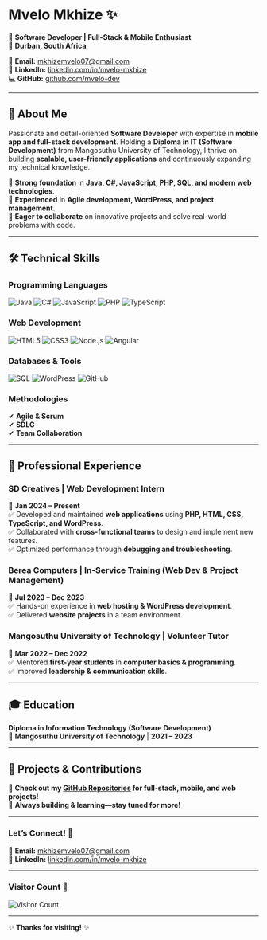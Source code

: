 # **Mvelo Mkhize** ✨  

🚀 **Software Developer | Full-Stack & Mobile Enthusiast**  
📍 **Durban, South Africa**  

📧 **Email:** [mkhizemvelo07@gmail.com](mailto:mkhizemvelo07@gmail.com)  
🔗 **LinkedIn:** [linkedin.com/in/mvelo-mkhize](https://linkedin.com/in/mvelo-mkhize)  
💻 **GitHub:** [github.com/mvelo-dev](https://github.com/mvelo-dev)  

---

## **👋 About Me**  

Passionate and detail-oriented **Software Developer** with expertise in **mobile app and full-stack development**. Holding a **Diploma in IT (Software Development)** from Mangosuthu University of Technology, I thrive on building **scalable, user-friendly applications** and continuously expanding my technical knowledge.  

🔹 **Strong foundation** in **Java, C#, JavaScript, PHP, SQL, and modern web technologies**.  
🔹 **Experienced** in **Agile development, WordPress, and project management**.  
🔹 **Eager to collaborate** on innovative projects and solve real-world problems with code.  

---

## **🛠️ Technical Skills**  

### **Programming Languages**  
![Java](https://img.shields.io/badge/Java-ED8B00?style=for-the-badge&logo=openjdk&logoColor=white) ![C#](https://img.shields.io/badge/C%23-239120?style=for-the-badge&logo=c-sharp&logoColor=white) ![JavaScript](https://img.shields.io/badge/JavaScript-F7DF1E?style=for-the-badge&logo=javascript&logoColor=black) ![PHP](https://img.shields.io/badge/PHP-777BB4?style=for-the-badge&logo=php&logoColor=white) ![TypeScript](https://img.shields.io/badge/TypeScript-3178C6?style=for-the-badge&logo=typescript&logoColor=white)  

### **Web Development**  
![HTML5](https://img.shields.io/badge/HTML5-E34F26?style=for-the-badge&logo=html5&logoColor=white) ![CSS3](https://img.shields.io/badge/CSS3-1572B6?style=for-the-badge&logo=css3&logoColor=white) ![Node.js](https://img.shields.io/badge/Node.js-339933?style=for-the-badge&logo=nodedotjs&logoColor=white) ![Angular](https://img.shields.io/badge/Angular-DD0031?style=for-the-badge&logo=angular&logoColor=white)  

### **Databases & Tools**  
![SQL](https://img.shields.io/badge/SQL-4479A1?style=for-the-badge&logo=mysql&logoColor=white) ![WordPress](https://img.shields.io/badge/WordPress-21759B?style=for-the-badge&logo=wordpress&logoColor=white) ![GitHub](https://img.shields.io/badge/GitHub-181717?style=for-the-badge&logo=github&logoColor=white)  

### **Methodologies**  
✔ **Agile & Scrum**  
✔ **SDLC**  
✔ **Team Collaboration**  

---

## **💼 Professional Experience**  

### **SD Creatives** | Web Development Intern  
📅 **Jan 2024 – Present**  
✅ Developed and maintained **web applications** using **PHP, HTML, CSS, TypeScript, and WordPress**.  
✅ Collaborated with **cross-functional teams** to design and implement new features.  
✅ Optimized performance through **debugging and troubleshooting**.  

### **Berea Computers** | In-Service Training (Web Dev & Project Management)  
📅 **Jul 2023 – Dec 2023**  
✅ Hands-on experience in **web hosting & WordPress development**.  
✅ Delivered **website projects** in a team environment.  

### **Mangosuthu University of Technology** | Volunteer Tutor  
📅 **Mar 2022 – Dec 2022**  
✅ Mentored **first-year students** in **computer basics & programming**.  
✅ Improved **leadership & communication skills**.  

---

## **🎓 Education**  

**Diploma in Information Technology (Software Development)**  
🏫 **Mangosuthu University of Technology** | **2021 – 2023**  

---

## **🚀 Projects & Contributions**  

🔹 **Check out my [GitHub Repositories](https://github.com/mvelo-dev) for full-stack, mobile, and web projects!**  
🔹 **Always building & learning—stay tuned for more!**  

---

### **Let’s Connect!** 🤝  
📩 **Email:** [mkhizemvelo07@gmail.com](mailto:mkhizemvelo07@gmail.com)  
🔗 **LinkedIn:** [linkedin.com/in/mvelo-mkhize](https://linkedin.com/in/mvelo-mkhize)  

---

### **Visitor Count** 👀  
![Visitor Count](https://komarev.com/ghpvc/?username=mvelo-dev&color=blue&style=flat)  

---

✨ **Thanks for visiting!** ✨  

